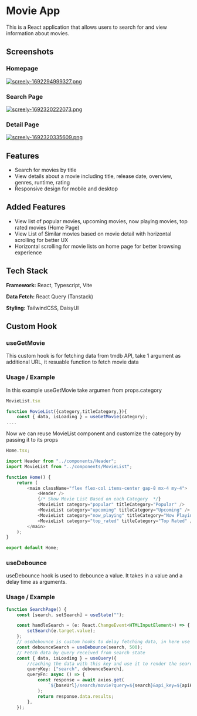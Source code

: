 # Movie App

This is a React application that allows users to search for and view information about movies.

## Screenshots

### Homepage

[![screely-1692294999327.png](https://i.postimg.cc/ydZMdS9D/screely-1692294999327.png)](https://postimg.cc/hzKyZv2n)

### Search Page

[![screely-1692320222073.png](https://i.postimg.cc/L5qnhDDz/screely-1692320222073.png)](https://postimg.cc/8fS10hq5)

### Detail Page

[![screely-1692320335609.png](https://i.postimg.cc/QCRV77Yv/screely-1692320335609.png)](https://postimg.cc/V0WYQJ8F)

## Features

-   Search for movies by title
-   View details about a movie including title, release date, overview, genres, runtime, rating
-   Responsive design for mobile and desktop

## Added Features

-   View list of popular movies, upcoming movies, now playing movies, top rated movies (Home Page)
-   View List of Similar movies based on movie detail with horizontal scrolling for better UX
-   Horizontal scrolling for movie lists on home page for better browsing experience

## Tech Stack

**Framework:** React, Typescript, Vite

**Data Fetch:** React Query (Tanstack)

**Styling:** TailwindCSS, DaisyUI

## Custom Hook

### useGetMovie

This custom hook is for fetching data from tmdb API,
take 1 argument as additional URL, it resuable function to fetch movie data

### Usage / Example

In this example useGetMovie take argumen from props.category

```typescript
MovieList.tsx

function MovieList({category,titleCategory,}){
    const { data, isLoading } = useGetMovie(category);
....
```

Now we can reuse MovieList component and customize the category by passing it to its props

```typescript
Home.tsx;

import Header from "../components/Header";
import MovieList from "../components/MovieList";

function Home() {
    return (
        <main className="flex flex-col items-center gap-8 mx-4 my-4">
            <Header />
            {/* Show Movie List Based on each Category  */}
            <MovieList category="popular" titleCategory="Popular" />
            <MovieList category="upcoming" titleCategory="Upcoming" />
            <MovieList category="now_playing" titleCategory="Now Playing" />
            <MovieList category="top_rated" titleCategory="Top Rated" />
        </main>
    );
}

export default Home;
```

### useDebounce

useDebounce hook is used to debounce a value. It takes in a value and a delay time as arguments.

### Usage / Example

```typescript
function SearchPage() {
    const [search, setSearch] = useState("");

    const handleSearch = (e: React.ChangeEvent<HTMLInputElement>) => {
        setSearch(e.target.value);
    };
    // useDebounce is custom hooks to delay fetching data, in here use search from state as value
    const debounceSearch = useDebounce(search, 500);
    // Fetch data by query received from search state
    const { data, isLoading } = useQuery({
        //caching the data with this key and use it to render the search result
        queryKey: ["search", debounceSearch],
        queryFn: async () => {
            const response = await axios.get(
                `${baseUrl}/search/movie?query=${search}&api_key=${apiKey}`
            );
            return response.data.results;
        },
    });

